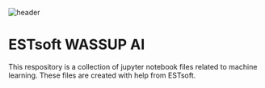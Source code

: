 ![header](https://capsule-render.vercel.app/api?type=slice&color=auto&height=300&section=header&text=capsule%20render&fontSize=90)

# ESTsoft WASSUP AI
This respository is a collection of jupyter notebook files related to machine learning.
These files are created with help from ESTsoft.
